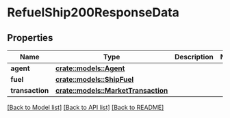 # RefuelShip200ResponseData

## Properties

Name | Type | Description | Notes
------------ | ------------- | ------------- | -------------
**agent** | [**crate::models::Agent**](Agent.md) |  | 
**fuel** | [**crate::models::ShipFuel**](ShipFuel.md) |  | 
**transaction** | [**crate::models::MarketTransaction**](MarketTransaction.md) |  | 

[[Back to Model list]](../README.md#documentation-for-models) [[Back to API list]](../README.md#documentation-for-api-endpoints) [[Back to README]](../README.md)


